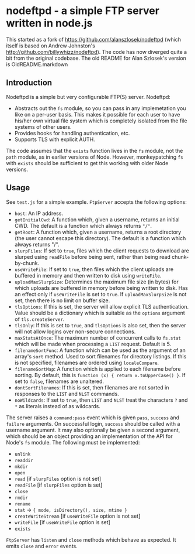 nodeftpd - a simple FTP server written in node.js
====

This started as a fork of https://github.com/alanszlosek/nodeftpd
(which itself is based on Andrew Johnston's http://github.com/billywhizz/nodeftpd).
The code has now diverged quite a bit from the original codebase.
The old README for Alan Szlosek's version is OldREADME.markdown

Introduction
----

Nodeftpd is a simple but very configurable FTP(S) server. Nodeftpd:

* Abstracts out the `fs` module, so you can pass in any implemetation
  you like on a per-user basis. This makes it possible for each user to have
  his/her own virtual file system which is completely isolated from the file
  systems of other users.
* Provides hooks for handling authentication, etc.
* Supports TLS with explicit AUTH.

The code assumes that the `exists` function lives in the `fs` module, not the
`path` module, as in earlier versions of Node. However, monkeypatching `fs`
with `exists` should be sufficient to get this working with older Node versions.

Usage
----

See `test.js` for a simple example. `FtpServer` accepts the following options:

* `host`: An IP address.
* `getInitialCwd`: A function which, given a username, returns an initial CWD.
  The default is a function which always returns `"/"`.
* `getRoot`: A function which, given a username, returns a root directory (the
  user cannot escape this directory). The default is a function which always
  returns "/".
* `slurpFiles`: If set to `true`, files which the client requests to download
   are slurped using `readFile` before being sent, rather than being read
   chunk-by-chunk.
* `useWriteFile`: If set to `true`, then files which the client uploads are
  buffered in memory and then written to disk using `writeFile`.
* `uploadMaxSlurpSize`: Determines the maximum file size (in bytes) for
  which uploads are buffered in memory before being written to disk. Has an effect
  only if `useWriteFile` is set to `true`. If `uploadMaxSlurpSize` is not set,
  then there is no limit on buffer size.
* `tlsOptions`: If this is set, the server will allow explicit TLS authentication.
  Value should be a dictionary which is suitable as the `options` argument of
  `tls.createServer`.
* `tlsOnly`: If this is set to `true`, and `tlsOptions` is also set, then the
  server will not allow logins over non-secure connections.
* `maxStatsAtOnce`: The maximum number of concurrent calls to `fs.stat` which will be
  made when processing a `LIST` request. Default is 5.
* `filenameSortFunc`: A function which can be used as the argument of an array's
  `sort` method. Used to sort filenames for directory listings. If this is not
  specified, filenames are ordered using `localeCompare`.
* `filenameSortMap`: A function which is applied to each filename before sorting.
  By default, this is `function (x) { return x.toUpperCase() }`. If set to `false`,
  filenames are unaltered.
* `dontSortFilenames`: If this is set, then filenames are not sorted in responses
   to the `LIST` and `NLST` commands.
* `noWildcards`: If set to `true`, then `LIST` and `NLST` treat the characters
  `?` and `*` as literals instead of as wildcards.

The server raises a `command:pass` event which is given `pass`, `success` and
`failure` arguments. On successful login, `success` should be called with a
username argument. It may also optionally be given a second argument, which
should be an object providing an implementation of the API for Node's `fs`
module. The following must be implemented:

* `unlink`
* `readdir`
* `mkdir`
* `open`
* `read` [if `slurpFiles` option is not set]
* `readFile` [if `slurpFiles` option is set]
* `close`
* `rmdir`
* `rename`
* `stat` → `{ mode, isDirectory(), size, mtime }`
* `createWriteStream` [if `useWriteFile` option is not set]
* `writeFile` [if `useWriteFile` option is set]
* `exists`

`FtpServer` has `listen` and `close` methods which behave as expected. It
emits `close` and `error` events.